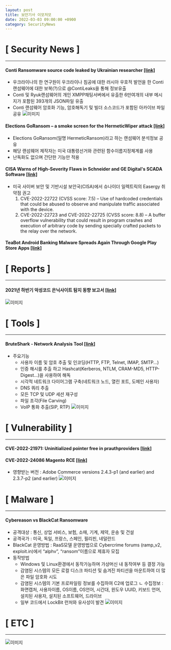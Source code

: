 ```yaml
---
layout: post
title: 보안기사 이모저모
date: 2022-03-03 09:00:00 +0900
category: SecurityNews
---
```



# [ Security News ]
---
#### Conti Ransomware source code leaked by Ukrainian researcher [[link]](https://www.bleepingcomputer.com/news/security/conti-ransomware-source-code-leaked-by-ukrainian-researcher/?fbclid=IwAR0ROlbB2aJ6T3P7uPHHQ-O_BEuNzFC0MiNKIEQ8HAnB-xGQp9F1_rEwsCc)
- 우크라이나의 한 연구원이 우크라이나 침공에 대한 러시아 우호적 발언을 한 Conti랜섬웨어에 대한 보복(?)으로 @ContiLeaks을 통해 정보유출
- Conti 및 Ryuk랜섬웨어의 개인 XMPP채팅서버에서 유출한 6만여개의 내부 메시지가 포함된 393개의 JSON파일 유출
- Conti 랜섬웨어 암호화 기능, 암호해독기 및 빌더 소스코드가 포함된 아카이브 파일 공유
![이미지](1)

#### Elections GoRansom – a smoke screen for the HermeticWiper attack [[link]](https://securelist.com/elections-goransom-and-hermeticwiper-attack/105960/?fbclid=IwAR0R9PDXuTkzwZSP_AecNdR0hqVaizmeAZQh6lhus5k1_7GoAZ62jRmmK3Q)
- Elections GoRansom(일명 HermeticRansom)라고 하는 랜섬웨어 분석정보 공유
- 해당 랜섬웨어 제작자는 미국 대통령선거와 관련된 함수이름지정체계를 사용
- 난독화도 없으며 간단한 기능만 적용

#### CISA Warns of High-Severity Flaws in Schneider and GE Digital's SCADA Software [[link]](https://thehackernews.com/2022/02/cisa-warns-of-high-severity-flaws-in.html?fbclid=IwAR3Xo3ubZNjxEPmMdB4kp2nZO7QMhHzQwjSDh6LtZDd1_rCG1Q_acO5PVT4)
- 미국 사이버 보안 및 기반시설 보안국(CISA)에서 슈나이더 일렉트릭의 Easergy 취약점 권고
	1. CVE-2022-22722 (CVSS score: 7.5) – Use of hardcoded credentials that could be abused to observe and manipulate traffic associated with the device.
	2. CVE-2022-22723 and CVE-2022-22725 (CVSS score: 8.8) – A buffer overflow vulnerability that could result in program crashes and execution of arbitrary code by sending specially crafted packets to the relay over the network.

#### TeaBot Android Banking Malware Spreads Again Through Google Play Store Apps [[link]](https://thehackernews.com/2022/03/teabot-android-banking-malware-spreads.html?fbclid=IwAR1mVpx0fJ2OHiWnoLOE8FKm85ZynFiJdrnhat92fQodOiFhutujRNmRKgw)


# [ Reports ]
---
#### 2021년 하반기 악성코드 은닉사이트 탐지 동향 보고서 [[link]](https://www.boho.or.kr/data/reportView.do?bulletin_writing_sequence=36472&fbclid=IwAR0gnVUVOT_mcQXg-D2Hre0qcpnaOFGRS-ClS_JerXxHwgxycAtYoiXs3rM)
![이미지](2) 

# [ Tools ]
---
#### BruteShark - Network Analysis Tool [[link]](https://www.kitploit.com/2022/03/bruteshark-network-analysis-tool.html?fbclid=IwAR0hXN_fas3VmREEFYtEnjBKrEUbAEo_-5nItAE7tfBHm-xD64cab6n2hPw)
+ 주요기능
	- 사용자 이름 및 암호 추출 및 인코딩(HTTP, FTP, Telnet, IMAP, SMTP...)
	- 인증 해시를 추출 하고 Hashcat(Kerberos, NTLM, CRAM-MD5, HTTP-Digest...)을 사용하여 해독
	- 시각적 네트워크 다이어그램 구축(네트워크 노드, 열린 포트, 도메인 사용자)
	- DNS 쿼리 추출
	- 모든 TCP 및 UDP 세션 재구성
	- 파일 조각(File Carving)
	- VoIP 통화 추출(SIP, RTP)
![이미지](3)


# [ Vulnerability ]
---
#### CVE-2022-21971: Uninitialized pointer free in prauthproviders [[link]](https://github.com/0vercl0k/CVE-2022-21971?fbclid=IwAR2eWwKRH7_6Sr0rDln5JOU2h8BqHDLuK_fdTB40xPRk9wai3bHghr58csg)

#### CVE-2022-24086 Magento RCE [[link]](https://reconshell.com/cve-2022-24086-magento-rce/)
+ 영향받는 버전 : Adobe Commerce versions 2.4.3-p1 (and earlier) and 2.3.7-p2 (and earlier)
![이미지](4) 

 

# [ Malware ]
---
#### Cybereason vs BlackCat Ransomware
+ 공격대상 : 통신, 상업 서비스, 보험, 소매, 기계, 제약, 운송 및 건설
+ 공격국가 : 미국, 독일, 프랑스, 스페인, 필리핀, 네덜란드
+ BlackCat 운영방법 : RaaS모델 운영방법으로 Cybercrime forums (ramp_v2, exploit.in)에서 “alphv”, “ransom”이름으로 제휴자 모집
+ 동작방법
	- Windows 및 Linux환경에서 동작가능하며 가상머신 내 동작여부 등 결정 가능
	- 감염된 시스템의 모든 로컬 디스크 파티션 및 숨겨진 파티션을 마운트하여 더 많은 파일 암호화 시도
	- 감염된 시스템의 기본 프로파일링 정보를 수집하여 C2에 업로그
		ㄴ 수집정보 : 화면캡처, 사용자이름, OS이름, OS언어, 시간대, 윈도우 UUID, 키보드 언어, 설치된 사용자, 설치된 소프트웨어, 드라이브
	- 일부 코드에서 LockBit 런처와 유사성이 발견
![이미지](5)  


# [ ETC ]
---
![이미지](6)